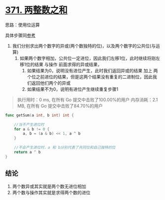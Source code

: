 # [371. 两整数之和](https://leetcode-cn.com/problems/sum-of-two-integers/)

思路：使用位运算

具体步骤同[参考](https://leetcode-cn.com/problems/sum-of-two-integers/solution/wei-yun-suan-by-ba-xiang/)

1. 我们分别求出两个数字的异或(两个数独特的位)，以及两个数字的公共位(与运算)
   1. 如果两个数字相加，公共位一定进位，因此我们左移1位，此时继续将刚左移1位的结果 与操作 前面求得的异或结果，
      1. 如果结果为0，说明没有进位产生，此时我们返回异或的结果 加上 两个位之前进位的结果，但是这两个结果没有重复的二进制位，因此我们返回他们两个的异或
      2. 如果结果不为0，说明有进位产生继续重复步骤1

> 执行用时：0 ms, 在所有 Go 提交中击败了100.00%的用户
> 		内存消耗：2.1 MB, 在所有 Go 提交中击败了84.70%的用户

```go
func getSum(a int, b int) int {
    
    //当不产生进位时
    for a & b != 0 {
        a, b = (a & b) << 1, a ^ b
    }
    
    //不会产生进位时，a 和 b分别代表了共同位和自己独特的位
    return a ^ b 
}
```

## 结论

1. 两个数异或其实就是两个数无进位相加
2. 两个数与操作其实就是求得两个数的进位

